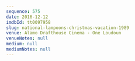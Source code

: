 ```yaml
---
sequence: 575
date: 2016-12-12
imdbId: tt0097958
slug: national-lampoons-christmas-vacation-1989
venue: Alamo Drafthouse Cinema - One Loudoun
venueNotes: null
medium: null
mediumNotes: null
---
```

